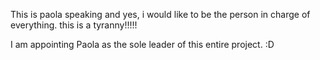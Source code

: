This is paola speaking and yes, i would like to be the person in charge of everything. this is a tyranny!!!!!

I am appointing Paola as the sole leader of this entire project. :D
